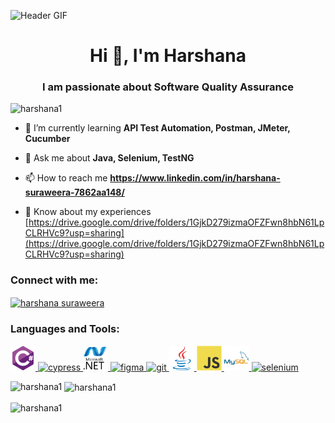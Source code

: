![Header GIF](https://user-images.githubusercontent.com/74038190/221352989-518609ab-b4d1-459e-929f-a08cd2bd9b3c.gif)
<h1 align="center">Hi 👋, I'm Harshana</h1>
<h3 align="center">I am passionate about Software Quality Assurance</h3>

<p align="left"> <img src="https://komarev.com/ghpvc/?username=harshana1&label=Profile%20views&color=0e75b6&style=flat" alt="harshana1" /> </p>

- 🌱 I’m currently learning **API Test Automation, Postman, JMeter, Cucumber**

- 💬 Ask me about **Java, Selenium, TestNG**

- 📫 How to reach me **https://www.linkedin.com/in/harshana-suraweera-7862aa148/**

- 📄 Know about my experiences [https://drive.google.com/drive/folders/1GjkD279izmaOFZFwn8hbN61LpCLRHVc9?usp=sharing](https://drive.google.com/drive/folders/1GjkD279izmaOFZFwn8hbN61LpCLRHVc9?usp=sharing)

<h3 align="left">Connect with me:</h3>
<p align="left">
<a href="https://linkedin.com/in/harshana suraweera" target="blank"><img align="center" src="https://raw.githubusercontent.com/rahuldkjain/github-profile-readme-generator/master/src/images/icons/Social/linked-in-alt.svg" alt="harshana suraweera" height="30" width="40" /></a>
</p>

<h3 align="left">Languages and Tools:</h3>
<p align="left"> <a href="https://www.w3schools.com/cs/" target="_blank" rel="noreferrer"> <img src="https://raw.githubusercontent.com/devicons/devicon/master/icons/csharp/csharp-original.svg" alt="csharp" width="40" height="40"/> </a> <a href="https://www.cypress.io" target="_blank" rel="noreferrer"> <img src="https://raw.githubusercontent.com/simple-icons/simple-icons/6e46ec1fc23b60c8fd0d2f2ff46db82e16dbd75f/icons/cypress.svg" alt="cypress" width="40" height="40"/> </a> <a href="https://dotnet.microsoft.com/" target="_blank" rel="noreferrer"> <img src="https://raw.githubusercontent.com/devicons/devicon/master/icons/dot-net/dot-net-original-wordmark.svg" alt="dotnet" width="40" height="40"/> </a> <a href="https://www.figma.com/" target="_blank" rel="noreferrer"> <img src="https://www.vectorlogo.zone/logos/figma/figma-icon.svg" alt="figma" width="40" height="40"/> </a> <a href="https://git-scm.com/" target="_blank" rel="noreferrer"> <img src="https://www.vectorlogo.zone/logos/git-scm/git-scm-icon.svg" alt="git" width="40" height="40"/> </a> <a href="https://www.java.com" target="_blank" rel="noreferrer"> <img src="https://raw.githubusercontent.com/devicons/devicon/master/icons/java/java-original.svg" alt="java" width="40" height="40"/> </a> <a href="https://developer.mozilla.org/en-US/docs/Web/JavaScript" target="_blank" rel="noreferrer"> <img src="https://raw.githubusercontent.com/devicons/devicon/master/icons/javascript/javascript-original.svg" alt="javascript" width="40" height="40"/> </a> <a href="https://www.mysql.com/" target="_blank" rel="noreferrer"> <img src="https://raw.githubusercontent.com/devicons/devicon/master/icons/mysql/mysql-original-wordmark.svg" alt="mysql" width="40" height="40"/> </a> <a href="https://www.selenium.dev" target="_blank" rel="noreferrer"> <img src="https://raw.githubusercontent.com/detain/svg-logos/780f25886640cef088af994181646db2f6b1a3f8/svg/selenium-logo.svg" alt="selenium" width="40" height="40"/> </a> </p>

<p><img align="left" src="https://github-readme-stats.vercel.app/api/top-langs?username=harshana1&show_icons=true&locale=en&layout=compact" alt="harshana1" /></p>

<p>&nbsp;<img align="center" src="https://github-readme-stats.vercel.app/api?username=harshana1&show_icons=true&locale=en" alt="harshana1" /></p>

<p><img align="center" src="https://github-readme-streak-stats.herokuapp.com/?user=harshana1&" alt="harshana1" /></p>
